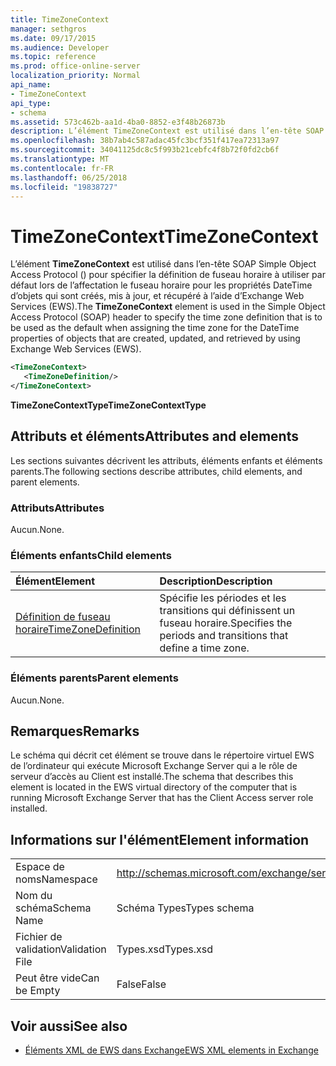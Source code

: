 ```yaml
---
title: TimeZoneContext
manager: sethgros
ms.date: 09/17/2015
ms.audience: Developer
ms.topic: reference
ms.prod: office-online-server
localization_priority: Normal
api_name:
- TimeZoneContext
api_type:
- schema
ms.assetid: 573c462b-aa1d-4ba0-8852-e3f48b26873b
description: L’élément TimeZoneContext est utilisé dans l’en-tête SOAP Simple Object Access Protocol () pour spécifier la définition de fuseau horaire à utiliser par défaut lors de l’affectation le fuseau horaire pour les propriétés DateTime des objets qui sont créés, mis à jour et récupérés par à l’aide d’Exchange Web Services (EWS).
ms.openlocfilehash: 38b7ab4c587adac45fc3bcf351f417ea72313a97
ms.sourcegitcommit: 34041125dc8c5f993b21cebfc4f8b72f0fd2cb6f
ms.translationtype: MT
ms.contentlocale: fr-FR
ms.lasthandoff: 06/25/2018
ms.locfileid: "19838727"
---
```

# <a name="timezonecontext"></a><span data-ttu-id="7da73-103">TimeZoneContext</span><span class="sxs-lookup"><span data-stu-id="7da73-103">TimeZoneContext</span></span>

<span data-ttu-id="7da73-104">L’élément **TimeZoneContext** est utilisé dans l’en-tête SOAP Simple Object Access Protocol () pour spécifier la définition de fuseau horaire à utiliser par défaut lors de l’affectation le fuseau horaire pour les propriétés DateTime d’objets qui sont créés, mis à jour, et récupéré à l’aide d’Exchange Web Services (EWS).</span><span class="sxs-lookup"><span data-stu-id="7da73-104">The **TimeZoneContext** element is used in the Simple Object Access Protocol (SOAP) header to specify the time zone definition that is to be used as the default when assigning the time zone for the DateTime properties of objects that are created, updated, and retrieved by using Exchange Web Services (EWS).</span></span> 
  
```xml
<TimeZoneContext>
   <TimeZoneDefinition/>
</TimeZoneContext>
```

 <span data-ttu-id="7da73-105">**TimeZoneContextType**</span><span class="sxs-lookup"><span data-stu-id="7da73-105">**TimeZoneContextType**</span></span>
## <a name="attributes-and-elements"></a><span data-ttu-id="7da73-106">Attributs et éléments</span><span class="sxs-lookup"><span data-stu-id="7da73-106">Attributes and elements</span></span>

<span data-ttu-id="7da73-107">Les sections suivantes décrivent les attributs, éléments enfants et éléments parents.</span><span class="sxs-lookup"><span data-stu-id="7da73-107">The following sections describe attributes, child elements, and parent elements.</span></span>
  
### <a name="attributes"></a><span data-ttu-id="7da73-108">Attributs</span><span class="sxs-lookup"><span data-stu-id="7da73-108">Attributes</span></span>

<span data-ttu-id="7da73-109">Aucun.</span><span class="sxs-lookup"><span data-stu-id="7da73-109">None.</span></span>
  
### <a name="child-elements"></a><span data-ttu-id="7da73-110">Éléments enfants</span><span class="sxs-lookup"><span data-stu-id="7da73-110">Child elements</span></span>

|<span data-ttu-id="7da73-111">**Élément**</span><span class="sxs-lookup"><span data-stu-id="7da73-111">**Element**</span></span>|<span data-ttu-id="7da73-112">**Description**</span><span class="sxs-lookup"><span data-stu-id="7da73-112">**Description**</span></span>|
|:-----|:-----|
|[<span data-ttu-id="7da73-113">Définition de fuseau horaire</span><span class="sxs-lookup"><span data-stu-id="7da73-113">TimeZoneDefinition</span></span>](timezonedefinition.md) <br/> |<span data-ttu-id="7da73-114">Spécifie les périodes et les transitions qui définissent un fuseau horaire.</span><span class="sxs-lookup"><span data-stu-id="7da73-114">Specifies the periods and transitions that define a time zone.</span></span>  <br/> |
   
### <a name="parent-elements"></a><span data-ttu-id="7da73-115">Éléments parents</span><span class="sxs-lookup"><span data-stu-id="7da73-115">Parent elements</span></span>

<span data-ttu-id="7da73-116">Aucun.</span><span class="sxs-lookup"><span data-stu-id="7da73-116">None.</span></span>
  
## <a name="remarks"></a><span data-ttu-id="7da73-117">Remarques</span><span class="sxs-lookup"><span data-stu-id="7da73-117">Remarks</span></span>

<span data-ttu-id="7da73-118">Le schéma qui décrit cet élément se trouve dans le répertoire virtuel EWS de l’ordinateur qui exécute Microsoft Exchange Server qui a le rôle de serveur d’accès au Client est installé.</span><span class="sxs-lookup"><span data-stu-id="7da73-118">The schema that describes this element is located in the EWS virtual directory of the computer that is running Microsoft Exchange Server that has the Client Access server role installed.</span></span>
  
## <a name="element-information"></a><span data-ttu-id="7da73-119">Informations sur l'élément</span><span class="sxs-lookup"><span data-stu-id="7da73-119">Element information</span></span>

|||
|:-----|:-----|
|<span data-ttu-id="7da73-120">Espace de noms</span><span class="sxs-lookup"><span data-stu-id="7da73-120">Namespace</span></span>  <br/> |http://schemas.microsoft.com/exchange/services/2006/types  <br/> |
|<span data-ttu-id="7da73-121">Nom du schéma</span><span class="sxs-lookup"><span data-stu-id="7da73-121">Schema Name</span></span>  <br/> |<span data-ttu-id="7da73-122">Schéma Types</span><span class="sxs-lookup"><span data-stu-id="7da73-122">Types schema</span></span>  <br/> |
|<span data-ttu-id="7da73-123">Fichier de validation</span><span class="sxs-lookup"><span data-stu-id="7da73-123">Validation File</span></span>  <br/> |<span data-ttu-id="7da73-124">Types.xsd</span><span class="sxs-lookup"><span data-stu-id="7da73-124">Types.xsd</span></span>  <br/> |
|<span data-ttu-id="7da73-125">Peut être vide</span><span class="sxs-lookup"><span data-stu-id="7da73-125">Can be Empty</span></span>  <br/> |<span data-ttu-id="7da73-126">False</span><span class="sxs-lookup"><span data-stu-id="7da73-126">False</span></span>  <br/> |
   
## <a name="see-also"></a><span data-ttu-id="7da73-127">Voir aussi</span><span class="sxs-lookup"><span data-stu-id="7da73-127">See also</span></span>



- [<span data-ttu-id="7da73-128">Éléments XML de EWS dans Exchange</span><span class="sxs-lookup"><span data-stu-id="7da73-128">EWS XML elements in Exchange</span></span>](ews-xml-elements-in-exchange.md)

